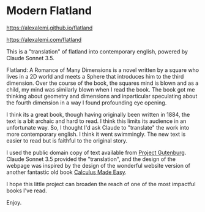 # Modern Flatland

https://alexalemi.github.io/flatland

https://alexalemi.com/flatland

This is a "translation" of flatland into contemporary english, powered by
Claude Sonnet 3.5.

Flatland: A Romance of Many Dimensions is a novel written by a square who lives
in a 2D world and meets a Sphere that introduces him to the third dimension.
Over the course of the book, the squares mind is blown and as a child, my mind
was similarly blown when I read the book.  The book got me thinking about
geometry and dimensions and inparticular speculating about the fourth dimension
in a way I found profounding eye opening.

I think its a great book, though having originally been written in 1884, the
text is a bit archaic and hard to read.  I think this limits its audience in an
unfortunate way.  So, I thought I'd ask Claude to "translate" the work into
more contemporary english.  I think it went swimmingly.  The new text is easier
to read but is faithful to the original story.

I used the public domain copy of text available from [Project
Gutenburg](https://www.gutenberg.org/cache/epub/97/pg97-images.html). Claude
Sonnet 3.5 provided the "translation", and the design of the webpage was
inspired by the design of the wonderful website version of another fantastic
old book [Calculus Made Easy](https://calculusmadeeasy.org/).

I hope this little project can broaden the reach of one of the most impactful
books I've read.

Enjoy.

